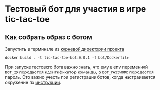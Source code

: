 # Тестовый бот для участия в игре tic-tac-toe

## Как собрать образ с ботом

Запустить в терминале из [корневой директории проекта](../)

```shell
docker build . -t tic-tac-toe-bot:0.0.1 -f bot/Dockerfile
```

При запуске тестового бота важно знать, что ему в env переменной `BOT_ID` передается идентификатор команды, в
`BOT_PASSWORD` передается пароль. Это важно учесть при регистрации ботов, когда настраивается окружение по
[инструкции](../README.md).
